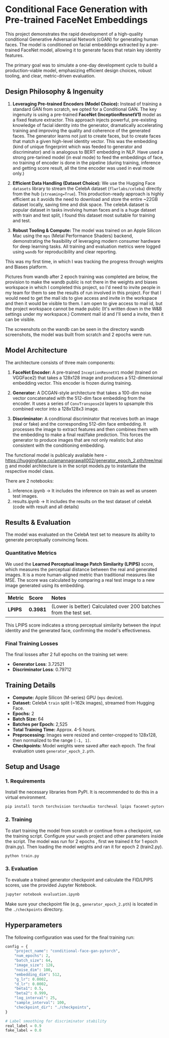 # Conditional Face Generation with Pre-trained FaceNet Embeddings


This project demonstrates the rapid development of a high-quality conditional Generative Adversarial Network (cGAN) for generating human faces. The model is conditioned on facial embeddings extracted by a pre-trained FaceNet model, allowing it to generate faces that retain key identity features.

The primary goal was to simulate a one-day development cycle to build a production-viable model, emphasizing efficient design choices, robust tooling, and clear, metric-driven evaluation.


## Design Philosophy & Ingenuity

1.  **Leveraging Pre-trained Encoders (Model Choice):** Instead of training a standard GAN from scratch, we opted for a Conditional GAN. The key ingenuity is using a pre-trained **FaceNet (InceptionResnetV1)** model as a fixed feature extractor. This approach injects powerful, pre-existing knowledge of facial identity into the generator, dramatically accelerating training and improving the quality and coherence of the generated faces. The generator learns not just to create faces, but to create faces that match a given high-level identity vector. This was the embedding (kind of unique fingerprint which was feeded to generator and discriminator) and is analogous to BERT embedding in NLP. Have used a strong pre-tarined model (in eval mode) to feed the embeddings of face, no training of encoder is done in the pipeline (during training, inference and getting score result, all the time encoder was used in eval mode only.)

2.  **Efficient Data Handling (Dataset Choice):** We use the Hugging Face `datasets` library to stream the CelebA dataset (`flwrlabs/celeba`) directly from the hub (`streaming=True`). This production-ready approach is highly efficient as it avoids the need to download and store the entire \~22GB dataset locally, saving time and disk space. The celebA dataset is popular dataset in tasks involving human faces and is a huge dataset with train and test split, I found this dataset most suitable for training and test.

3.  **Robust Tooling & Compute:** The model was trained on an Apple Silicon Mac using the `mps` (Metal Performance Shaders) backend, demonstrating the feasibility of leveraging modern consumer hardware for deep learning tasks. All training and evaluation metrics were logged using `wandb` for reproducibility and clear reporting.


This was my first time, in which I was tracking the progress through weights and Biases platform.

Pictures from wandb after 2 epoch training was completed are below, the provision to make the wandb public is not there in the weights and biases workspace in which I completed this project, so I'd need to invite people in my team for them to see the results of run involved in this project. For that I would need to get the mail ids to give access and invite in the workspace and then it would be visible to them. I am open to give access to mail id, but the project workspace cannot be made public (It's written down in the W&B settings under my workspace.) Comment mail id and I'll send a invite, then it can be visible.

The screenshots on the wandb can be seen in the directory wandb screenshots, the model was built from scratch and 2 epochs were run.

## Model Architecture

The architecture consists of three main components:

1.  **FaceNet Encoder:** A pre-trained `InceptionResnetV1` model (trained on VGGFace2) that takes a 128x128 image and produces a 512-dimensional embedding vector. This encoder is frozen during training.

2.  **Generator:** A DCGAN-style architecture that takes a 100-dim noise vector concatenated with the 512-dim face embedding from the encoder. It uses a series of `ConvTranspose2d` layers to upsample this combined vector into a 128x128x3 image.

3.  **Discriminator:** A conditional discriminator that receives both an image (real or fake) and the corresponding 512-dim face embedding. It processes the image to extract features and then combines them with the embedding to make a final real/fake prediction. This forces the generator to produce images that are not only realistic but also consistent with the conditioning embedding.

The functional model is publicaly available here - https://huggingface.co/amannagrawall002/generator_epoch_2.pth/tree/main and model architecture is in the script models.py to instantiate the respective model class.

There are 2 notebooks:

1. inference.ipynb -> It includes the inference on train as well as unseen test images.
2. results.ipynb -> It includes the results on the test dataset of celebA (code with result and all details)

## Results & Evaluation

The model was evaluated on the CelebA test set to measure its ability to generate perceptually convincing faces.

### Quantitative Metrics

We used the **Learned Perceptual Image Patch Similarity (LPIPS)** score, which measures the perceptual distance between the real and generated images. It is a more human-aligned metric than traditional measures like MSE. The score was calculated by comparing a real test image to a new image generated using its embedding.

| Metric | Score | Notes |
| :--- | :--- | :--- |
| **LPIPS** | **0.3981** | (Lower is better) Calculated over 200 batches from the test set. |

This LPIPS score indicates a strong perceptual similarity between the input identity and the generated face, confirming the model's effectiveness.

### Final Training Losses

The final losses after 2 full epochs on the training set were:

  * **Generator Loss**: 3.72521
  * **Discriminator Loss**: 0.79712

## Training Details

  * **Compute:** Apple Silicon (M-series) GPU (`mps` device).
  * **Dataset:** CelebA `train` split (\~162k images), streamed from Hugging Face.
  * **Epochs:** 2
  * **Batch Size:** 64
  * **Batches per Epoch:** 2,525
  * **Total Training Time:** Approx. 4-5 hours.
  * **Preprocessing:** Images were resized and center-cropped to 128x128, then normalized to the range `[-1, 1]`.
  * **Checkpoints:** Model weights were saved after each epoch. The final evaluation uses `generator_epoch_2.pth`.

## Setup and Usage

### 1\. Requirements

Install the necessary libraries from PyPI. It is recommended to do this in a virtual environment.

```bash
pip install torch torchvision torchaudio torcheval lpips facenet-pytorch datasets wandb
```

### 2\. Training

To start training the model from scratch or continue from a checkpoint, run the training script. Configure your `wandb` project and other parameters inside the script.
The model was run for 2 epochs , first we trained it for 1 epoch (train.py).
Then loading the model weights and ran it for epoch 2 (train2.py).

```bash
python train.py
```

### 3\. Evaluation

To evaluate a trained generator checkpoint and calculate the FID/LPIPS scores, use the provided Jupyter Notebook.

```bash
jupyter notebook evaluation.ipynb
```

Make sure your checkpoint file (e.g., `generator_epoch_2.pth`) is located in the `./checkpoints` directory.

## Hyperparameters

The following configuration was used for the final training run:

```python
config = {
    "project_name": "conditional-face-gan-pytorch",
    "num_epochs": 2,
    "batch_size": 64,
    "image_size": 128,
    "noise_dim": 100,
    "embedding_dim": 512,
    "g_lr": 0.0002,
    "d_lr": 0.0002,
    "beta1": 0.5,
    "beta2": 0.999,
    "log_interval": 25,
    "sample_interval": 100,
    "checkpoint_dir": "./checkpoints",
}

# Label smoothing for discriminator stability
real_label = 0.9
fake_label = 0.0
```